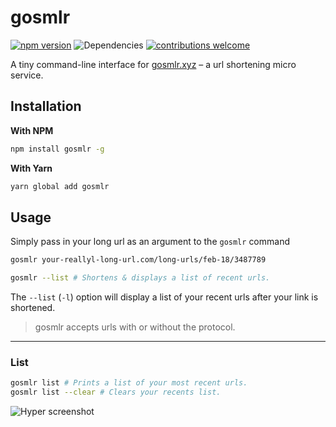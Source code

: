 # gosmlr

[![npm version](https://badge.fury.io/js/gosmlr.svg)](https://badge.fury.io/js/gosmlr)
![Dependencies](https://david-dm.org/theomjones/gosmlr-cli.svg)
[![contributions welcome](https://img.shields.io/badge/contributions-welcome-brightgreen.svg?style=flat)](https://github.com/dwyl/esta/issues)


A tiny command-line interface for [gosmlr.xyz](https://gosmlr.xyz) – a url shortening micro service.

## Installation

**With NPM**

``` bash
npm install gosmlr -g
```

**With Yarn**

``` bash
yarn global add gosmlr
```

## Usage

Simply pass in your long url as an argument to the `gosmlr` command

``` bash
gosmlr your-reallyl-long-url.com/long-urls/feb-18/3487789

gosmlr --list # Shortens & displays a list of recent urls.
```

The `--list` (`-l`) option will display a list of your recent urls after your link is shortened.

> gosmlr accepts urls with or without the protocol.

---

### List


```bash
gosmlr list # Prints a list of your most recent urls.
gosmlr list --clear # Clears your recents list.
```

![Hyper screenshot](https://theomjonesimg.s3.amazonaws.com/screencap.png)
